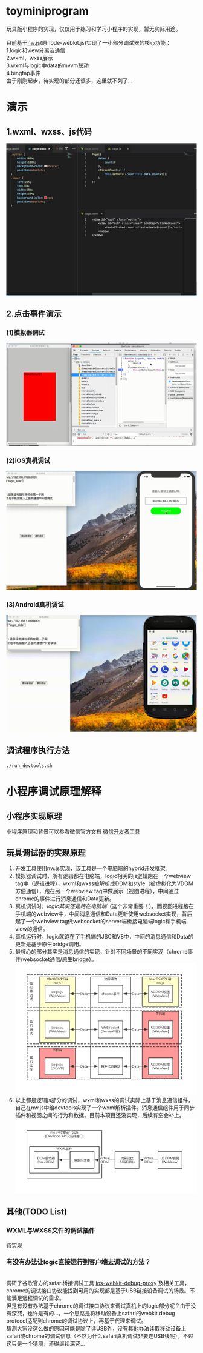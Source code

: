 # toyminiprogram
玩具版小程序的实现，仅仅用于练习和学习小程序的实现，暂无实际用途。
<br />
<br />目前基于[nw.js](https://github.com/nwjs/nw.js)(原node-webkit.js)实现了一小部分调试器的核心功能：
<br />1.logic和view分离及通信
<br />2.wxml、wxss展示
<br />3.wxml与logic中data的mvvm联动
<br />4.bingtap事件
<br />由于刚刚起步，待实现的部分还很多，这里就不列了...
<br />
# 演示
## 1.wxml、wxss、js代码
![代码演示](https://raw.githubusercontent.com/monkeybad/toyminiprogram/master/document/img/code.jpg '代码演示')
## 2.点击事件演示
### (1)模拟器调试
![模拟器动图演示](https://raw.githubusercontent.com/monkeybad/toyminiprogram/master/document/img/demo.gif '模拟器动图演示')
<br />
### (2)iOS真机调试
![iOS动图演示](https://raw.githubusercontent.com/monkeybad/toyminiprogram/master/document/img/demo_ios.gif 'iOS动图演示')
<br />
### (3)Android真机调试
![Android动图演示](https://raw.githubusercontent.com/monkeybad/toyminiprogram/master/document/img/demo_android.gif 'Android真机动图演示')
<br />
## 调试程序执行方法
`./run_devtools.sh`
<br />
# 小程序调试原理解释
## 小程序实现原理
小程序原理和背景可以参看微信官方文档 [微信开发者工具](https://developers.weixin.qq.com/ebook?action=get_post_info&docid=0000a24f9d0ac86b00867f43a5700a '微信开发者工具')
## 玩具调试器的实现原理
1. 开发工具使用nw.js实现，该工具是一个电脑端的hybrid开发框架。
2. 模拟器调试时，所有逻辑都在电脑端，logic相关的js逻辑跑在一个webview tag中（逻辑进程），wxml和wxss被解析成DOM和style（被虚拟化为VDOM方便通信），跑在另一个webview tag中做展示（视图进程），中间通过chrome的事件进行消息通信和Data更新。
3. 真机调试时，*logic其实还是跑在电脑端*（这个非常重要！），而视图进程跑在手机端的webview中，中间消息通信和Data更新使用websocket实现，背后起了一个webview tag做websocket的server端桥接电脑端logic和手机端view的通信。
4. 真机运行时，logic就跑在了手机端的JSC和V8中，中间的消息通信和Data的更新是基于原生bridge调用。
5. 最核心的部分其实是消息通信的实现，针对不同场景的不同实现（chrome事件/websocket通信/原生bridge）。
![逻辑flow](https://raw.githubusercontent.com/monkeybad/toyminiprogram/master/document/img/logic_debug_flow.png '逻辑flow')
6. 以上都是逻辑js部分的调试，wxml和wxss的调试实际上基于消息通信组件，自己在nw.js中给devtools实现了一个wxml解析插件。消息通信组件用于同步插件和视图之间的行为和数据。目前本项目还没实现，后续有空会补上。
![视图flow](https://raw.githubusercontent.com/monkeybad/toyminiprogram/master/document/img/wxml_debug_flow.png '视图flow')
## 其他(TODO List)
### WXML与WXSS文件的调试插件
待实现
### 有没有办法让logic直接运行到客户端去调试的方法？
<br />调研了谷歌官方的safari桥接调试工具 [ios-webkit-debug-proxy](https://github.com/google/ios-webkit-debug-proxy) 及相关工具，chrome的调试接口协议能找到可用的实现都是基于USB链接设备调试的场景。不能满足远程调试的需求。
<br />但是有没有办法基于chrome的调试接口协议来调试真机上的logic部分呢？由于没有深究，也许是有的...。一个思路是将移动设备上safari的webkit debug protocol适配到chrome的调试协议上，再基于代理来调试。
<br />猜测大家没这么做的原因可能是除了读USB外，没有其他办法读取移动设备上safari或chrome的调试信息（不然为什么safari真机调试非要连USB线呢）。不过这只是一个猜测，还得继续深究...
